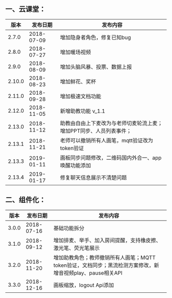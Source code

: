 ## 一、云课堂：

| 版本     | 发布日期       | 发布内容                                |
| ------ | ---------- | ----------------------------------- |
| 2.7.0  | 2018-07-09 | 增加隐身者角色，修复已知bug                     |
| 2.8.0  | 2018-07-27 | 增加暖场视频                              |
| 2.9.0  | 2018-08-09 | 增加头脑风暴、投票、数据上报                      |
| 2.10.0 | 2018-08-23 | 增加鲜花、奖杯                             |
| 2.11.0 | 2018-09-28 | 增加极速文档功能                            |
| 2.12.0 | 2018-11-05 | 新增助教功能 v_1.1                        |
| 2.13.0 | 2018-11-12 | 助教由自由上下麦改为与老师切麦轮流上麦；增加PPT同步、人员列表事件； |
| 2.13.1 | 2018-11-21 | 老师可以撤销所有人画笔，mqtt验证改为token验证         |
| 2.13.3 | 2019-01-11 | 画板同步问题修改，二维码国内外合一、app唤醒功能添加         |
| 2.13.4 | 2019-01-17 | 修复聊天信息展示不清楚问题                       |




## 二、组件化：


| 版本    | 发布日期       | 发布内容                                     |
| ----- | ---------- | ---------------------------------------- |
| 3.0.0 | 2018-07-16 | 基础功能拆分                                   |
| 3.1.0 | 2018-09-12 | 增加排麦、举手、加入房间提醒，支持橡皮擦、激光笔、荧光笔展示           |
| 3.2.0 | 2018-11-20 | 增加助教角色；教师撤销所有人画笔；MQTT token验证，文档同步；黑流检测方案修改，新增音视频play、pause相关API |
| 3.3.0 | 2018-12-16 | 画板缩放，logout Api添加                        |
